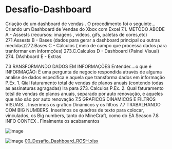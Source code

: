 # Desafio-Dashboard
Criação de um dashboard de vendas .
O procedimento foi o seguinte...
Criando um Dashboard de Vendas do Xbox com Excel
7.1. METODO ABCDE
A - Assests (recursos: imagens , videos, gifs, paletas de cores,etc) 271.Assests
B -  Bases (dados para gerar a dashboard principal ou outras medidas)272.Bases
C - Cálculos ( meio de campo que processa dados para tranformar em informções) 273.C.Calculos
D - Dashboard (Painel Visual) 274. DAshboard
E - Extras

7.3 RANSFORMANDO DADOS EM INFORMAÇÕES
Entender....o que é INFORMAÇÃO: É uma pergunta de negocio respondida através de alguma analise de dados especifica e aquela que transforma dados em informação 
P.Ex. 1. Qial faturamento total de vendas de planos anuais (contendo todas as assinaturas agragadas) 
Ira para 273. Calculos
P.Ex. 2. Qual faturamento totsl de vendas de planos anuais, separado por auto renovação, e aqueles que não são por auto renovação
7.5 GRAFICOS DINAMICOS E FILTROS VISUAIS... Inserimos os grafico Dinámicos y os filtros
7.7 TRABALHANDO COM BIG NUMBERS. Inserimos os quadros de texto para colocar, vinculados, os Big numbers, tanto do MineCraft, como do EA Season
7.8 INFO CONTEX . Finalmente os acabamentos 

![image](https://github.com/user-attachments/assets/f7db2ae8-6505-4349-ba51-ce8c70b2ddf5)

![image](https://github.com/user-attachments/assets/90d52678-a787-462c-8b3e-b90991bd7019)
[00_Desafio_Dashboard_ROSH.xlsx](https://github.com/user-attachments/files/20969069/00_Desafio_Dashboard_ROSH.xlsx)

